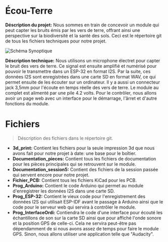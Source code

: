 # Écou-Terre

**Déscription du projet:** Nous sommes en train de concevoir un module qui peut capter les bruits émis par les vers de terre, offrant ainsi une perspective sur la biodiversité et la santé des sols.  Ceci est le répertoire git de tous les fichiers techniques pour notre projet.

![Schéma Synoptique](https://github.com/EricGingras/Ecou-Terre/blob/main/Documentation_session5/Sch%C3%A9maSynoptiqueDT_V2.jpg)

**Déscription technique:** Nous utilisons un microphone électret pour capter le bruit des vers de terre. Ce signal est ensuite amplifié et numérisé pour pouvoir le transmettre dans un ESP-32 en format I2S. Par la suite, ces données I2S sont enregistrées dans une carte SD en format WAV, ce qui permet ensuite de les écouter sur un ordinateur. Il y a aussi un connecteur jack 3,5mm pour l'écoute en temps réelle des vers de terre. Le module au complet est alimenté par une pile 4.2 volts. Pour le contrôler, nous allons avoir un page web avec un interface pour le démarrage, l'ârret et d'autre fonctions du module.

# Fichiers
> Déscription des fichiers dans le répertoire git.
- **3d_print:** Contient les fichiers pour la seule impression 3d que nous avons fait pour notre projet à date: une base pour le boîtier.
- **Documentation_pieces:** Contient tous les fichiers de documentation pour les pièces principales qui se retrouvent sur le module.
- **Documentation_session5:** Contient des fichiers de la session passée qui servent encore pour notre projet.
- **Fichier_PCB:** Contient tous les fichiers KiCad pour les PCB.
- **Prog_Arduino:** Contient le code Arduino qui permet au module d'enregistrer les données I2S dans une carte SD.
- **Prog_ESP-32:** Contient le vieux code pour l'enregistrement des données I2S qui utilisait ESP-IDF avant le passage à Arduino ainsi que le code pour le serveur web qui servira à contrôler le module.
- **Prog_InterfaceOrdi:** Contiendra le code d'une interface pour écouté les échantillons de son sur la carte SD ainsi que pour affiché l'onde sonore et la position GPS de celle-ci. Cela ne servira peut-être pas dépendamment de si nous avons assez de temps pour faire le module GPS. Sinon, nous allons utiliser une application telle que "Audacity".


